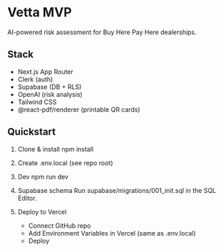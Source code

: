 # Vetta MVP

AI-powered risk assessment for Buy Here Pay Here dealerships.

## Stack
- Next.js App Router
- Clerk (auth)
- Supabase (DB + RLS)
- OpenAI (risk analysis)
- Tailwind CSS
- @react-pdf/renderer (printable QR cards)

## Quickstart
1) Clone & install
   npm install

2) Create .env.local (see repo root)

3) Dev
   npm run dev

4) Supabase schema
   Run supabase/migrations/001_init.sql in the SQL Editor.

5) Deploy to Vercel
   - Connect GitHub repo
   - Add Environment Variables in Vercel (same as .env.local)
   - Deploy
